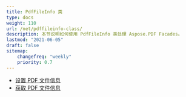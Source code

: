 ```yaml
---
title: PdfFileInfo 类
type: docs
weight: 110
url: /net/pdffileinfo-class/
description: 本节说明如何使用 PdfFileInfo 类处理 Aspose.PDF Facades。
lastmod: "2021-06-05"
draft: false
sitemap:
    changefreq: "weekly"
    priority: 0.7
---
```


- [设置 PDF 文件信息](/pdf/net/set-pdf-file-information/)
- [获取 PDF 文件信息](/pdf/net/get-pdf-file-information/)